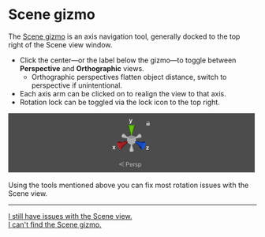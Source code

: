 # Scene gizmo

The [Scene gizmo](https://docs.unity3d.com/Manual/SceneViewNavigation.html) is an axis navigation tool, generally docked to the top right of the Scene view window.  
- Click the center—or the label below the gizmo—to toggle between **Perspective** and **Orthographic** views.
  - Orthographic perspectives flatten object distance, switch to perspective if unintentional.
- Each axis arm can be clicked on to realign the view to that axis.  
- Rotation lock can be toggled via the lock icon to the top right.  

![Scene gizmo](scene-view-trumpets.png)

Using the tools mentioned above you can fix most rotation issues with the Scene view.

---
[I still have issues with the Scene view.](../Windows/Resetting%20Windows.md)  
[I can't find the Scene gizmo.](Enabling%20Overlays.md)  
